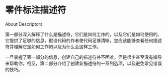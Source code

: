 # 零件标注描述符

About Descriptors

第一部分深入解释了什么是描述符，它们是如何工作的，以及它们是如何使用的。它提供了足够的信息，假设代码的作者使代码足够清晰，您应该能够查看任何描述符并理解它是如何工作的以及为什么会这样工作。

一旦掌握了第一部分的信息，创建自己的描述符并不困难，但是很少甚至没有指导来帮助你。相反，第二部分介绍了创建新描述符的一系列选项，以及避免常见错误的技巧。